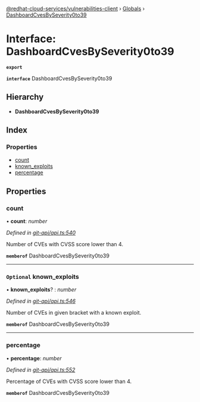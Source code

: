 [@redhat-cloud-services/vulnerabilities-client](../README.md) › [Globals](../globals.md) › [DashboardCvesBySeverity0to39](dashboardcvesbyseverity0to39.md)

# Interface: DashboardCvesBySeverity0to39

**`export`** 

**`interface`** DashboardCvesBySeverity0to39

## Hierarchy

* **DashboardCvesBySeverity0to39**

## Index

### Properties

* [count](dashboardcvesbyseverity0to39.md#count)
* [known_exploits](dashboardcvesbyseverity0to39.md#optional-known_exploits)
* [percentage](dashboardcvesbyseverity0to39.md#percentage)

## Properties

###  count

• **count**: *number*

*Defined in [git-api/api.ts:540](https://github.com/RedHatInsights/javascript-clients/blob/master/packages/vulnerabilities/git-api/api.ts#L540)*

Number of CVEs with CVSS score lower than 4.

**`memberof`** DashboardCvesBySeverity0to39

___

### `Optional` known_exploits

• **known_exploits**? : *number*

*Defined in [git-api/api.ts:546](https://github.com/RedHatInsights/javascript-clients/blob/master/packages/vulnerabilities/git-api/api.ts#L546)*

Number of CVEs in given bracket with a known exploit.

**`memberof`** DashboardCvesBySeverity0to39

___

###  percentage

• **percentage**: *number*

*Defined in [git-api/api.ts:552](https://github.com/RedHatInsights/javascript-clients/blob/master/packages/vulnerabilities/git-api/api.ts#L552)*

Percentage of CVEs with CVSS score lower than 4.

**`memberof`** DashboardCvesBySeverity0to39
